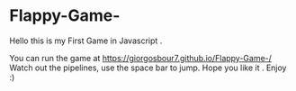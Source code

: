 # Flappy-Game-

Hello this is my First Game in Javascript . 

You can run the game at https://giorgosbour7.github.io/Flappy-Game-/
Watch out the pipelines, use the space bar to jump.
Hope you like it . 
Enjoy :)
